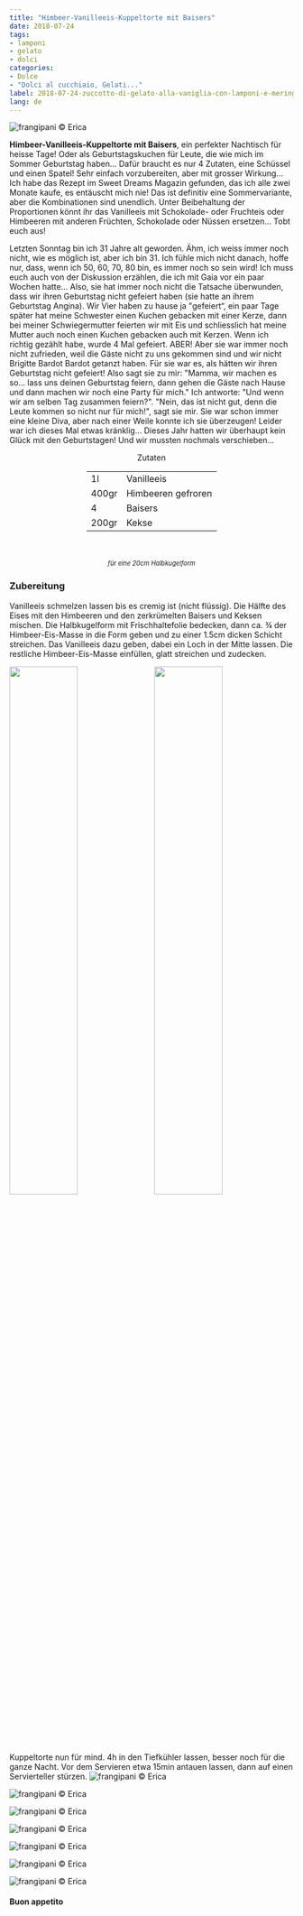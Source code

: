 ```yaml
---
title: "Himbeer-Vanilleeis-Kuppeltorte mit Baisers"
date: 2018-07-24
tags:
- lamponi
- gelato
- dolci
categories:
- Dolce
- "Dolci al cucchiaio, Gelati..." 
label: 2018-07-24-zuccotto-di-gelato-alla-vaniglia-con-lamponi-e-meringhe
lang: de 
---
```

![](../2018-07-24-zuccotto-di-gelato-alla-vaniglia-con-lamponi-e-meringhe/header.jpg "frangipani © Erica")

**Himbeer-Vanilleeis-Kuppeltorte mit Baisers**, ein perfekter Nachtisch für heisse Tage! Oder als Geburtstagskuchen für Leute, die wie mich im Sommer Geburtstag haben... Dafür braucht es nur 4 Zutaten, eine Schüssel und einen Spatel! Sehr einfach vorzubereiten, aber mit grosser Wirkung... Ich habe das Rezept im Sweet Dreams Magazin gefunden, das ich alle zwei Monate kaufe, es entäuscht mich nie! Das ist definitiv eine Sommervariante, aber die Kombinationen sind unendlich. Unter Beibehaltung der Proportionen könnt ihr das Vanilleeis mit Schokolade- oder Fruchteis oder Himbeeren mit anderen Früchten, Schokolade oder Nüssen ersetzen... Tobt euch aus!

Letzten Sonntag bin ich 31 Jahre alt geworden. Ähm, ich weiss immer noch nicht, wie es möglich ist, aber ich bin 31. Ich fühle mich nicht danach, hoffe nur, dass, wenn ich 50, 60, 70, 80 bin, es immer noch so sein wird! Ich muss euch auch von der Diskussion erzählen, die ich mit Gaia vor ein paar Wochen hatte... Also, sie hat immer noch nicht die Tatsache überwunden, dass wir ihren Geburtstag nicht gefeiert haben (sie hatte an ihrem Geburtstag Angina). Wir Vier haben zu hause ja "gefeiert“, ein paar Tage später hat meine Schwester einen Kuchen gebacken mit einer Kerze, dann bei meiner Schwiegermutter feierten wir mit Eis und schliesslich hat meine Mutter auch noch einen Kuchen gebacken auch mit Kerzen. Wenn ich richtig gezählt habe, wurde 4 Mal gefeiert. ABER! Aber sie war immer noch nicht zufrieden, weil die Gäste nicht zu uns gekommen sind und wir nicht Brigitte Bardot Bardot getanzt haben. Für sie war es, als hätten wir ihren Geburtstag nicht gefeiert! Also sagt sie zu mir: "Mamma, wir machen es so... lass uns deinen Geburtstag feiern, dann gehen die Gäste nach Hause und dann machen wir noch eine Party für mich." Ich antworte: "Und wenn wir am selben Tag zusammen feiern?". "Nein, das ist nicht gut, denn die Leute kommen so nicht nur für mich!", sagt sie mir. Sie war schon immer eine kleine Diva, aber nach einer Weile konnte ich sie überzeugen! Leider war ich dieses Mal etwas kränklig... Dieses Jahr hatten wir überhaupt kein Glück mit den Geburtstagen! Und wir mussten nochmals verschieben...

<div id="wrapper" style="text-align: center">
  <div id="yourdiv" style="display: inline-block;">
    <div class="ingredients" itemscope itemtype="http://schema.org/Recipe">
      <span itemprop="name" style="display:none;">Himbeer-Vanilleeis-Kuppeltorte mit Baisers</span>
      <span itemprop="recipeCategory" style="display:none;">Herzhaftes</span>
      <img itemprop="image" style="display:none;" class="ignore-gallery-item" src="../2018-07-24-zuccotto-di-gelato-alla-vaniglia-con-lamponi-e-meringhe/header.jpeg"/>
      <span itemprop="author" style="display:none;">Erica Raiano</span>
      <span itemprop="description" style="display:none;">Himbeer-Vanilleeis-Kuppeltorte mit Baisers, ein perfekter Nachtisch für heisse Tage!</span>
      <div class="ingredients-title">Zutaten</div>
      <table>
        <tbody>
          </tr>
          <tr itemprop="recipeIngredient">
            <td>1l</td>
            <td>Vanilleeis</td>
          </tr>
          <tr itemprop="recipeIngredient">
            <td>400gr</td>
            <td>Himbeeren gefroren</td>
          </tr>
          <tr itemprop="recipeIngredient">
            <td>4</td>
            <td>Baisers</td>
          </tr>
          <tr itemprop="recipeIngredient">
            <td>200gr</td>
            <td>Kekse</td>
        </tbody>
      </table>
      <br></br>
      <i class="pull-right" style="font-size: 80%;">für eine 20cm Halbkugelform</i>
    </div>
  </div>
</div>


<h3>
  <font color="grey">
    <i class="fa fa-cogs"></i>
  </font> Zubereitung
</h3>

Vanilleeis schmelzen lassen bis es cremig ist (nicht flüssig). Die Hälfte des Eises mit den Himbeeren und den zerkrümelten Baisers und Keksen mischen. Die Halbkugelform mit Frischhaltefolie bedecken, dann ca. ¾ der Himbeer-Eis-Masse in die Form geben und zu einer 1.5cm dicken Schicht streichen. Das Vanilleeis dazu geben, dabei ein Loch in der Mitte lassen. Die restliche Himbeer-Eis-Masse einfüllen, glatt streichen und zudecken.
<p>
  <div style="width: 100%; margin-bottom: 0">
    <img style="float: left; width: 49%; margin-right: 1%" src="../2018-07-24-zuccotto-di-gelato-alla-vaniglia-con-lamponi-e-meringhe/guscio.jpg" alt="" title="frangipani © Erica" />
    <img style="float: left; width: 49%; margin-left: 1%" src="../2018-07-24-zuccotto-di-gelato-alla-vaniglia-con-lamponi-e-meringhe/zuccotto.jpg" alt="" title="frangipani © Erica" />
    <div style="clear: both"></div>
  </div>
</p>

Kuppeltorte nun für mind. 4h in den Tiefkühler lassen, besser noch für die ganze Nacht. Vor dem Servieren etwa 15min antauen lassen, dann auf einen Servierteller stürzen.
![](../2018-07-24-zuccotto-di-gelato-alla-vaniglia-con-lamponi-e-meringhe/risultato1.jpg "frangipani © Erica")

![](../2018-07-24-zuccotto-di-gelato-alla-vaniglia-con-lamponi-e-meringhe/risultato2.jpg "frangipani © Erica")

![](../2018-07-24-zuccotto-di-gelato-alla-vaniglia-con-lamponi-e-meringhe/risultato3.jpg "frangipani © Erica")

![](../2018-07-24-zuccotto-di-gelato-alla-vaniglia-con-lamponi-e-meringhe/risultato4.jpg "frangipani © Erica")

![](../2018-07-24-zuccotto-di-gelato-alla-vaniglia-con-lamponi-e-meringhe/risultato5.jpg "frangipani © Erica")

![](../2018-07-24-zuccotto-di-gelato-alla-vaniglia-con-lamponi-e-meringhe/risultato6.jpg "frangipani © Erica")

![](../2018-07-24-zuccotto-di-gelato-alla-vaniglia-con-lamponi-e-meringhe/risultato7.jpg "frangipani © Erica")

<h4>Buon appetito
  <font color="red">
    <i class="fa fa-smile-o"></i>
  </font>
</h4>